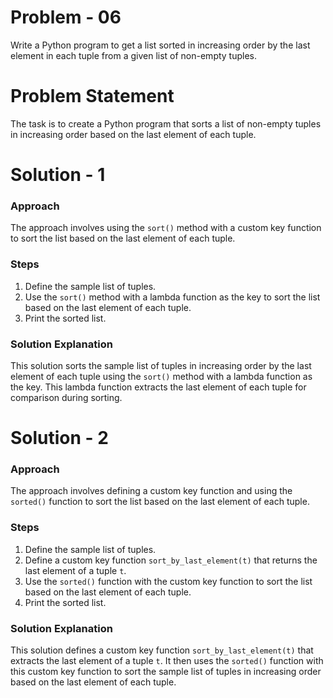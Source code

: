# Problem - 06

Write a Python program to get a list sorted in increasing order by the last element in each tuple from a given list of non-empty tuples.

# Problem Statement

The task is to create a Python program that sorts a list of non-empty tuples in increasing order based on the last element of each tuple.

# Solution - 1

### Approach

The approach involves using the `sort()` method with a custom key function to sort the list based on the last element of each tuple.

### Steps

1. Define the sample list of tuples.
2. Use the `sort()` method with a lambda function as the key to sort the list based on the last element of each tuple.
3. Print the sorted list.

### Solution Explanation

This solution sorts the sample list of tuples in increasing order by the last element of each tuple using the `sort()` method with a lambda function as the key. This lambda function extracts the last element of each tuple for comparison during sorting.

# Solution - 2

### Approach

The approach involves defining a custom key function and using the `sorted()` function to sort the list based on the last element of each tuple.

### Steps

1. Define the sample list of tuples.
2. Define a custom key function `sort_by_last_element(t)` that returns the last element of a tuple `t`.
3. Use the `sorted()` function with the custom key function to sort the list based on the last element of each tuple.
4. Print the sorted list.

### Solution Explanation

This solution defines a custom key function `sort_by_last_element(t)` that extracts the last element of a tuple `t`. It then uses the `sorted()` function with this custom key function to sort the sample list of tuples in increasing order based on the last element of each tuple.


